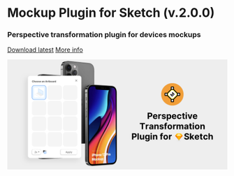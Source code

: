 # Mockup Plugin for Sketch (v.2.0.0)
### Perspective transformation plugin for devices mockups

[Download latest](https://github.com/ruslanlatypov/Mockup-Plugin-for-Sketch/archive/v2.0.0.zip)
[More info](https://www.ls.graphics/mockup-plugin)

![alt text](/about.png "About image")​